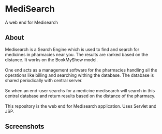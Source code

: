 # MediSearch 
A web end for Medisearch

## About
 Medisearch is a Search Engine which is used to find and search for medicines in pharmacies near you.
 The results are ranked based on the distance.
 It works on the BookMyShow model.<br><br> One end acts as a management software for the pharmacies handling all the operations like billing and searching withing the database. The database is shared periodically with central server.
 <br><br>So when an end-user searchs for a medicine medisearch will search in this central database and return results based on the distance of the pharmacy.
 <br><br>This repository is the web end for Medisearch application. Uses Servlet and JSP.
 
 ## Screenshots
 
 
